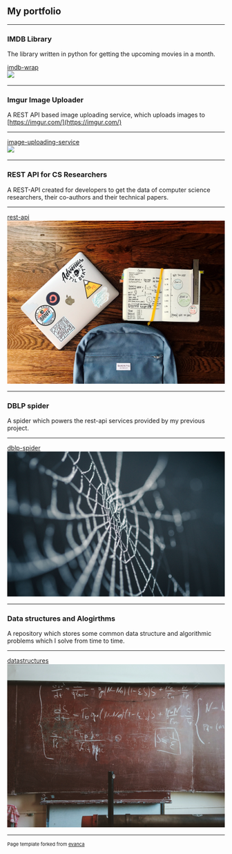 ## My portfolio

---

### IMDB Library
The library written in python for getting the upcoming movies
in a month.

[imdb-wrap](https://test.pypi.org/project/imdb-wrap/)
<br>
<img src="images/hollywood.jpg?raw=true"/>

---

### Imgur Image Uploader
A REST API based image uploading service, which uploads
images to [https://imgur.com/](https://imgur.com/)

---
[image-uploading-service](https://github.com/SiddharthaAnand/imgur-image-uploader)
<br>
<img src="images/imgur.jpg?raw=true"/>

---

### REST API for CS Researchers
A REST-API created for developers to get the data of computer science researchers, 
their co-authors and their technical papers.

---
[rest-api](https://github.com/SiddharthaAnand/rest-api)
<br>
<img src="images/rest.jpg?raw=true"/>

---

### DBLP spider
A spider which powers the rest-api services
provided by my previous project.

---
[dblp-spider](https://github.com/SiddharthaAnand/dblp-spider)
<br>
<img src="images/spider.jpg?raw=true"/>

---

### Data structures and Alogirthms
A repository which stores some common data structure and algorithmic problems
which I solve from time to time.

---
[datastructures](https://github.com/SiddharthaAnand/datastructures)
<br>
<img src="images/algorithm.jpg?raw=true"/>

---

<p style="font-size:11px">Page template forked from <a href="https://github.com/evanca/quick-portfolio">evanca</a></p>
<!-- Remove above link if you don't want to attibute -->
